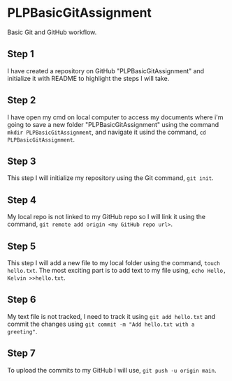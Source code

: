 # PLPBasicGitAssignment
Basic Git and GitHub workflow.

## Step 1
I have created a repository on GitHub "PLPBasicGitAssignment" and initialize it with README to highlight the steps I will take.

## Step 2
I have open my cmd on local computer to access my documents where i'm going to save a new folder "PLPBasicGitAssignment" using the command `mkdir PLPBasicGitAssignment`, and navigate it usind the command, `cd PLPBasicGitAssignment`.

## Step 3
This step I will initialize my repository using the Git command, `git init`.

## Step 4
My local repo is not linked to my GitHub repo so I will link it using the command, `git remote add origin <my GitHub repo url>`.

## Step 5
This step I will add a new file to my local folder using the command, `touch hello.txt`. The most exciting part is to add text to my file using, `echo Hello, Kelvin >>hello.txt`.

## Step 6
My text file is not tracked, I need to track it using `git add hello.txt` and commit the changes using `git commit -m "Add hello.txt with a greeting"`.

## Step 7
To upload the commits to my GitHub I will use, `git push -u origin main`.
